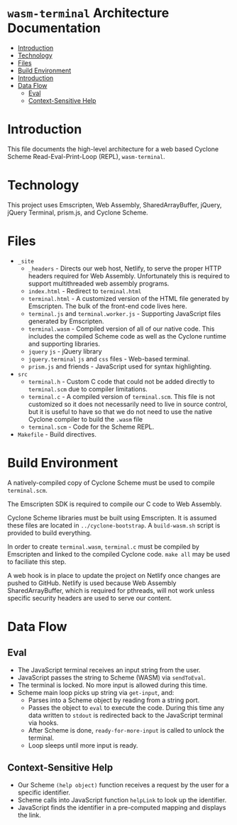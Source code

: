 # `wasm-terminal` Architecture Documentation

- [Introduction](#introduction)
- [Technology](#technology)
- [Files](#files)
- [Build Environment](#build-environment)
- [Introduction](#introduction)
- [Data Flow](#data-flow)
  - [Eval](#eval)
  - [Context-Sensitive Help](#context-sensitive-help)

# Introduction

This file documents the high-level architecture for a web based Cyclone Scheme Read-Eval-Print-Loop (REPL), `wasm-terminal`.

# Technology

This project uses Emscripten, Web Assembly, SharedArrayBuffer, jQuery, jQuery Terminal, prism.js, and Cyclone Scheme.

# Files

* `_site`
  * `_headers` - Directs our web host, Netlify, to serve the proper HTTP headers required for Web Assembly. Unfortunately this is required to support multithreaded web assembly programs.
  * `index.html` - Redirect to `terminal.html`
  * `terminal.html` - A customized version of the HTML file generated by Emscripten. The bulk of the front-end code lives here.
  * `terminal.js` and `terminal.worker.js` - Supporting JavaScript files generated by Emscripten.
  * `terminal.wasm` - Compiled version of all of our native code. This includes the compiled Scheme code as well as the Cyclone runtime and supporting libraries.
  * `jquery` `js` - jQuery library
  * `jquery.terminal` `js` and `css` files - Web-based terminal.
  * `prism.js` and friends - JavaScript used for syntax highlighting.
* `src`
  * `terminal.h` - Custom C code that could not be added directly to `terminal.scm` due to compiler limitations.
  * `terminal.c` - A compiled version of `terminal.scm`. This file is not customized so it does not necessarily need to live in source control, but it is useful to have so that we do not need to use the native Cyclone compiler to build the `.wasm` file
  * `terminal.scm` - Code for the Scheme REPL.
* `Makefile` - Build directives.

# Build Environment

A natively-compiled copy of Cyclone Scheme must be used to compile `terminal.scm`.

The Emscripten SDK is required to compile our C code to Web Assembly.

Cyclone Scheme libraries must be built using Emscripten. It is assumed these files are located in `../cyclone-bootstrap`. A `build-wasm.sh` script is provided to build everything.

In order to create `terminal.wasm`, `terminal.c` must be compiled by Emscripten and linked to the compiled Cyclone code. `make all` may be used to faciliate this step.

A web hook is in place to update the project on Netlify once changes are pushed to GitHub. Netlify is used because Web Assembly SharedArrayBuffer, which is required for pthreads, will not work unless specific security headers are used to serve our content.

# Data Flow

## Eval

* The JavaScript terminal receives an input string from the user.
* JavaScript passes the string to Scheme (WASM) via `sendToEval`.
* The terminal is locked. No more input is allowed during this time.
* Scheme main loop picks up string via `get-input`, and:
  * Parses into a Scheme object by reading from a string port.
  * Passes the object to `eval` to execute the code. During this time any data written to `stdout` is redirected back to the JavaScript terminal via hooks.
  * After Scheme is done, `ready-for-more-input` is called to unlock the terminal.
  * Loop sleeps until more input is ready.

## Context-Sensitive Help

* Our Scheme `(help object)` function receives a request by the user for a specific identifier.
* Scheme calls into JavaScript function `helpLink` to look up the identifier.
* JavaScript finds the identifier in a pre-computed mapping and displays the link. 

